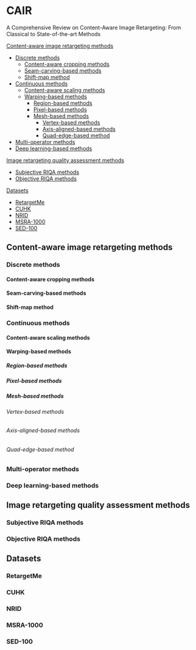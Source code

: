 # CAIR
A Comprehensive Review on Content-Aware Image Retargeting: From Classical to State-of-the-art Methods

[Content-aware image retargeting methods ](#headers) 
* [Discrete methods](#headers)  
   * [Content-aware cropping methods](#headers)  
   * [Seam-carving-based methods](#headers)  
   * [Shift-map method](#headers)  
* [Continuous methods](#headers)  
   * [Content-aware scaling methods](#headers)  
   * [Warping-based methods](#headers)
     * [Region-based methods](#headers)
     * [Pixel-based methods](#headers)
     * [Mesh-based methods](#headers)
       * [Vertex-based methods](#headers)
       * [Axis-aligned-based methods](#headers)
       * [Quad-edge-based method ](#headers)
* [Multi-operator methods](#headers)
* [Deep learning-based methods](#headers) 

[Image retargeting quality assessment methods](#headers)
* [Subjective RIQA methods](#headers)
* [Objective RIQA methods](#headers)

[Datasets](#headers)
* [RetargetMe](#headers)
* [CUHK](#headers)
* [NRID](#headers)
* [MSRA-1000](#headers)
* [SED-100](#headers)

<a name="headers"/>

## Content-aware image retargeting methods 
### Discrete methods
#### Content-aware cropping methods
#### Seam-carving-based methods
#### Shift-map method
### Continuous methods
#### Content-aware scaling methods
#### Warping-based methods
##### Region-based methods
##### Pixel-based methods
##### Mesh-based methods
###### Vertex-based methods
###### Axis-aligned-based methods
###### Quad-edge-based method 
### Multi-operator methods
### Deep learning-based methods

<a name="headers"/>

## Image retargeting quality assessment methods
### Subjective RIQA methods
### Objective RIQA methods
## Datasets
### RetargetMe
### CUHK
### NRID
### MSRA-1000
### SED-100
